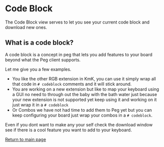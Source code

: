 # Code Block
The Code Block view serves to let you see your current code block and download new ones.
## What is a code block? 
A code block is a concept in peg that lets you add features to your board beyond
what the Peg client supports. 

Let me give you a few examples.

* You like the other RGB extension in KmK, you can use it simply wrap all that
code in `# codeblock` comments and it will stick around. 
* You are working on a new extension but like to map your keyboard using a GUI
  no need to through out the baby with the bath water just because your new
  extension is not supported yet keep using it and working on it just wrap it in
  a `# codeblock`
* Or Combos we have not had time to add them to Peg yet but you can keep
  configuring your board just wrap your combos in a `# codeblock`.

Even if you dont want to make any your self check the download window see if
there is a cool feature you want to add to your keyboard.

[Return to main page](./README.md)
